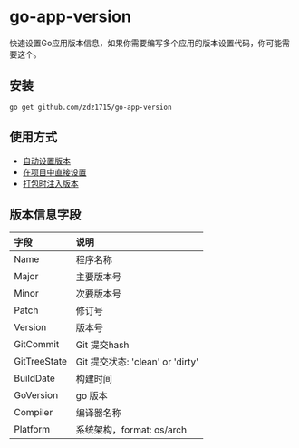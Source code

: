 # go-app-version
快速设置Go应用版本信息，如果你需要编写多个应用的版本设置代码，你可能需要这个。

## 安装

```shell
go get github.com/zdz1715/go-app-version
```

## 使用方式
- [自动设置版本](./examples/auto-set-version/README.md)
- [在项目中直接设置](./examples/set-version/main.go)
- [打包时注入版本](./examples/build/README.md)

## 版本信息字段

| 字段           | 说明                           | 
|:-------------|:-----------------------------|
| Name         | 程序名称                         |
| Major        | 主要版本号                        |
| Minor        | 次要版本号                        |
| Patch        | 修订号                          |
| Version      | 版本号                          |
| GitCommit    | Git 提交hash                   |
| GitTreeState | Git 提交状态: 'clean' or 'dirty' |
| BuildDate    | 构建时间                         |
| GoVersion    | go 版本                        |
| Compiler     | 编译器名称                        |
| Platform     | 系统架构，format: os/arch         |
